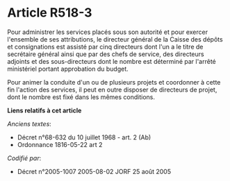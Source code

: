 # Article R518-3

Pour administrer les services placés sous son autorité et pour exercer l'ensemble de ses attributions, le directeur général
de la Caisse des dépôts et consignations est assisté par cinq directeurs dont l'un a le titre de secrétaire général ainsi que
par des chefs de service, des directeurs adjoints et des sous-directeurs dont le nombre est déterminé par l'arrêté
ministériel portant approbation du budget.

Pour animer la conduite d'un ou de plusieurs projets et coordonner à cette fin l'action des services, il peut en outre
disposer de directeurs de projet, dont le nombre est fixé dans les mêmes conditions.

**Liens relatifs à cet article**

_Anciens textes_:

  - Décret n°68-632 du 10 juillet 1968 - art. 2 (Ab)
  - Ordonnance 1816-05-22 art 2

_Codifié par_:

  - Décret n°2005-1007 2005-08-02 JORF 25 août 2005
